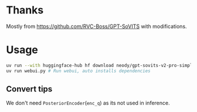 # Thanks
Mostly from https://github.com/RVC-Boss/GPT-SoVITS with modifications.

# Usage
```bash
uv run --with huggingface-hub hf download neody/gpt-sovits-v2-pro-simple --local-dir ./data # Setup
uv run webui.py # Run webui, auto installs dependencies
```

## Convert tips
We don't need `PosteriorEncoder`(`enc_q`) as its not used in inference.